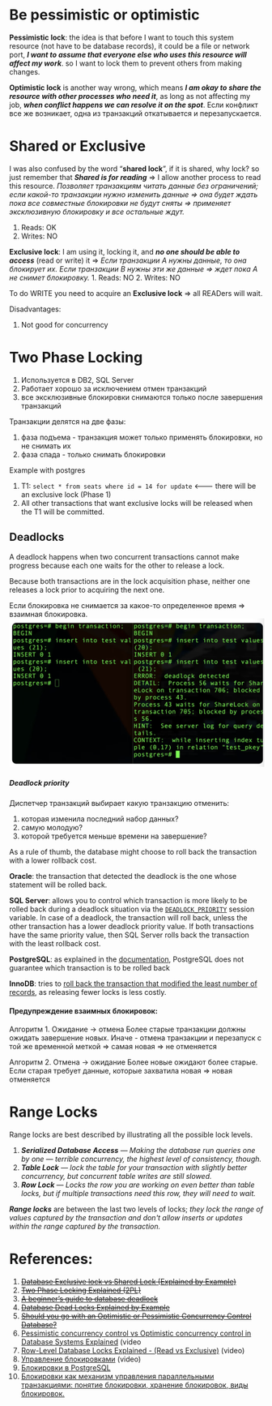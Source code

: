 # Be pessimistic or optimistic

**Pessimistic lock**: the idea is that before I want to touch this system resource (not have to be database records), it could be a file or network port, ***I want to assume that everyone else who uses this resource will affect my work***. so I want to lock them to prevent others from making changes. 

**Optimistic lock** is another way wrong, which means ***I am okay to share the resource with other processes who need it***, as long as not affecting my job, ***when conflict happens we can resolve it on the spot***. Если конфликт все же возникает, одна из транзакций откатывается и перезапускается. 
# Shared or Exclusive

I was also confused by the word “**shared lock**”, if it is shared, why lock? so just remember that ***Shared is for reading*** => I allow another process to read this resource. *Позволяет транзакциям читать данные без ограничений; если какой-то транзакции нужно изменить данные => она будет ждать пока все совместные блокировки не будут сняты => применяет эксклюзивную блокировку и все остальные ждут.*
1. Reads: OK
2. Writes: NO

**Exclusive lock**: I am using it, locking it, and ***no one should be able to access*** (read or write) it => *Если транзакции А нужны данные, то она блокирует их. Если транзакции В нужны эти же данные => ждет пока А не снимет блокировку.*
	1. Reads: NO
	2. Writes: NO

To do WRITE you need to acquire an **Exclusive lock** => all READers will wait. 

Disadvantages:
1. Not good for concurrency

# Two Phase Locking

1. Используется в DB2, SQL Server
2. Работает хорошо за исключением отмен транзакций
3. все эксклюзивные блокировки снимаются только после завершения транзакций

Транзакции делятся на две фазы:
1. фаза подъема - транзакция может только применять блокировки, но не снимать их
2. фаза спада - только снимать блокировки 

Example with postgres 
1. T1: `select * from seats where id = 14 for update` <--- there will be an exclusive lock (Phase 1)
2. All other transactions that want exclusive locks will be released when the T1 will be committed.

## Deadlocks

A deadlock happens when two concurrent transactions cannot make progress because each one waits for the other to release a lock.

Because both transactions are in the lock acquisition phase, neither one releases a lock prior to acquiring the next one.

Если блокировка не снимается за какое-то определенное время => взаимная блокировка.
![Pasted image 20231218215650](../../../../_Attachments/Pasted%20image%2020231218215650.png)
##### Deadlock priority

Диспетчер транзакций выбирает какую транзакцию отменить:
1. которая изменила последний набор данных?
2. самую молодую?
3. которой требуется меньше времени на завершение?

As a rule of thumb, the database might choose to roll back the transaction with a lower rollback cost.

**Oracle**: the transaction that detected the deadlock is the one whose statement will be rolled back.

**SQL Server**: allows you to control which transaction is more likely to be rolled back during a deadlock situation via the [`DEADLOCK_PRIORITY`](https://docs.microsoft.com/en-us/sql/t-sql/statements/set-deadlock-priority-transact-sql) session variable. In case of a deadlock, the transaction will roll back, unless the other transaction has a lower deadlock priority value. If both transactions have the same priority value, then SQL Server rolls back the transaction with the least rollback cost.

**PostgreSQL**: as explained in the [documentation](https://www.postgresql.org/docs/12/explicit-locking.html), PostgreSQL does not guarantee which transaction is to be rolled back

**InnoDB**: tries to [roll back the transaction that modified the least number of records](https://bugs.mysql.com/bug.php?id=21293), as releasing fewer locks is less costly.

#### Предупреждение взаимных блокировок:

Алгоритм 1. Ожидание -> отмена
Более старые транзакции должны ожидать завершение новых. Иначе - отмена транзакции и перезапуск с той же временной меткой => самая новая => не отменяется

Алгоритм 2. Отмена -> ожидание
Более новые ожидают более старые. Если старая требует данные, которые захватила новая => новая отменяется

# Range Locks

Range locks are best described by illustrating all the possible lock levels.

1. ***Serialized Database Access*** — *Making the database run queries one by one — terrible concurrency, the highest level of consistency, though.*
2. ***Table Lock*** — *lock the table for your transaction with slightly better concurrency, but concurrent table writes are still slowed.*
3. ***Row Lock*** — *Locks the row you are working on even better than table locks, but if multiple transactions need this row, they will need to wait.*

***Range locks*** are between the last two levels of locks; *they lock the range of values captured by the transaction and don't allow inserts or updates within the range captured by the transaction.*
# References:

1. ~~[Database Exclusive lock vs Shared Lock (Explained by Example)](!https://www.youtube.com/watch?v=b7razfltSFM&list=PLQnljOFTspQXjD0HOzN7P2tgzu7scWpl2&index=23)~~
2. ~~[Two Phase Locking Explained (2PL)](!https://www.youtube.com/watch?v=gv62vmvyy6s&list=PLQnljOFTspQXjD0HOzN7P2tgzu7scWpl2&index=20)~~
3. ~~[A beginner’s guide to database deadlock](!https://vladmihalcea.com/database-deadlock/)~~
4. ~~[Database Dead Locks Explained by Example](!https://www.youtube.com/watch?v=QzvVQ8vRDuM&list=PLQnljOFTspQXjD0HOzN7P2tgzu7scWpl2&index=30)~~
5. ~~[Should you go with an Optimistic or Pessimistic Concurrency Control Database?](!https://www.youtube.com/watch?v=H_zJ81I_D5E&list=PLQnljOFTspQXjD0HOzN7P2tgzu7scWpl2&index=81)~~
6. [Pessimistic concurrency control vs Optimistic concurrency control in Database Systems Explained](https://www.youtube.com/watch?v=I8IlO0hCSgY&list=PLQnljOFTspQXjD0HOzN7P2tgzu7scWpl2&index=18) (video
7. [Row-Level Database Locks Explained - (Read vs Exclusive)](https://www.youtube.com/watch?v=nuBi2XbHH18&list=PLQnljOFTspQWKPjGnVgA5oVIhNKJ5mDXg&index=33) (video)
8. [Управление блокировками](https://www.youtube.com/watch?v=MNwyw8mU7QY) (video)
9. [Блокировки в PostgreSQL](https://www.youtube.com/watch?v=_R2-IsKfsUU)
10. [Блокировки как механизм управления параллельными транзакциями: понятие блокировки, хранение блокировок, виды блокировок.](https://studfile.net/preview/2619005/page:26/)
